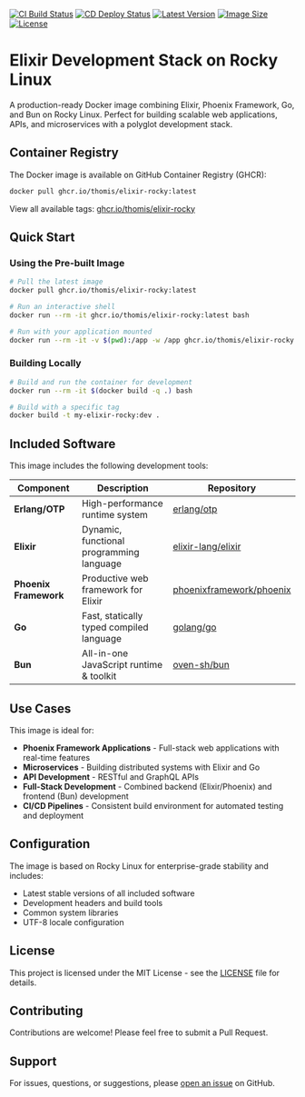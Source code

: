 [![CI Build Status](https://github.com/thomis/elixir-rocky/actions/workflows/ci.yml/badge.svg)](https://github.com/thomis/elixir-rocky/actions/workflows/ci.yml)
[![CD Deploy Status](https://github.com/thomis/elixir-rocky/actions/workflows/cd.yml/badge.svg)](https://github.com/thomis/elixir-rocky/actions/workflows/cd.yml)
[![Latest Version](https://ghcr-badge.egpl.dev/thomis/elixir-rocky/latest_tag?color=%2344cc11&ignore=latest&label=version&trim=)](https://github.com/thomis/elixir-rocky/pkgs/container/elixir-rocky)
[![Image Size](https://ghcr-badge.egpl.dev/thomis/elixir-rocky/size?color=%2344cc11&tag=latest&label=image+size&trim=)](https://github.com/thomis/elixir-rocky/pkgs/container/elixir-rocky)
[![License](https://img.shields.io/badge/license-MIT-blue.svg)](LICENSE)

# Elixir Development Stack on Rocky Linux

A production-ready Docker image combining Elixir, Phoenix Framework, Go, and Bun on Rocky Linux. Perfect for building scalable web applications, APIs, and microservices with a polyglot development stack.

## Container Registry

The Docker image is available on GitHub Container Registry (GHCR):

```bash
docker pull ghcr.io/thomis/elixir-rocky:latest
```

View all available tags: [ghcr.io/thomis/elixir-rocky](https://github.com/thomis/elixir-rocky/pkgs/container/elixir-rocky)

## Quick Start

### Using the Pre-built Image

```bash
# Pull the latest image
docker pull ghcr.io/thomis/elixir-rocky:latest

# Run an interactive shell
docker run --rm -it ghcr.io/thomis/elixir-rocky:latest bash

# Run with your application mounted
docker run --rm -it -v $(pwd):/app -w /app ghcr.io/thomis/elixir-rocky:latest bash
```

### Building Locally

```bash
# Build and run the container for development
docker run --rm -it $(docker build -q .) bash

# Build with a specific tag
docker build -t my-elixir-rocky:dev .
```

## Included Software

This image includes the following development tools:

| Component | Description | Repository |
|-----------|-------------|------------|
| **Erlang/OTP** | High-performance runtime system | [erlang/otp](https://github.com/erlang/otp) |
| **Elixir** | Dynamic, functional programming language | [elixir-lang/elixir](https://github.com/elixir-lang/elixir) |
| **Phoenix Framework** | Productive web framework for Elixir | [phoenixframework/phoenix](https://github.com/phoenixframework/phoenix) |
| **Go** | Fast, statically typed compiled language | [golang/go](https://github.com/golang/go) |
| **Bun** | All-in-one JavaScript runtime & toolkit | [oven-sh/bun](https://github.com/oven-sh/bun) |

## Use Cases

This image is ideal for:

- **Phoenix Framework Applications** - Full-stack web applications with real-time features
- **Microservices** - Building distributed systems with Elixir and Go
- **API Development** - RESTful and GraphQL APIs
- **Full-Stack Development** - Combined backend (Elixir/Phoenix) and frontend (Bun) development
- **CI/CD Pipelines** - Consistent build environment for automated testing and deployment

## Configuration

The image is based on Rocky Linux for enterprise-grade stability and includes:

- Latest stable versions of all included software
- Development headers and build tools
- Common system libraries
- UTF-8 locale configuration

## License

This project is licensed under the MIT License - see the [LICENSE](LICENSE) file for details.

## Contributing

Contributions are welcome! Please feel free to submit a Pull Request.

## Support

For issues, questions, or suggestions, please [open an issue](https://github.com/thomis/elixir-rocky/issues) on GitHub.
